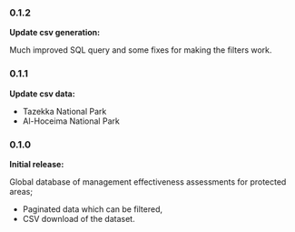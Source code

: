 ### 0.1.2

**Update csv generation:**

Much improved SQL query and some fixes for making the filters work.

### 0.1.1

**Update csv data:**

* Tazekka National Park
* Al-Hoceima National Park

### 0.1.0

**Initial release:**

Global database of management effectiveness assessments for protected areas;
* Paginated data which can be filtered,
* CSV download of the dataset.
